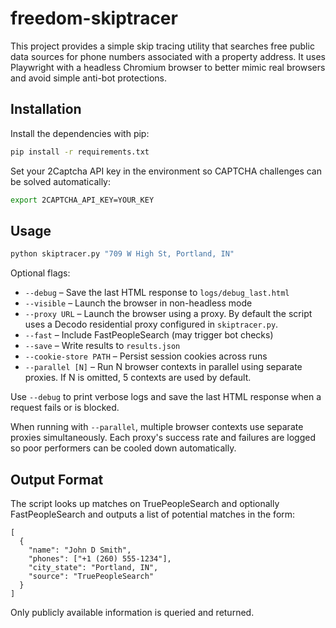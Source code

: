 # freedom-skiptracer

This project provides a simple skip tracing utility that searches free public data sources for phone numbers associated with a property address. It uses Playwright with a headless Chromium browser to better mimic real browsers and avoid simple anti-bot protections.

## Installation

Install the dependencies with pip:

```bash
pip install -r requirements.txt
```

Set your 2Captcha API key in the environment so CAPTCHA challenges can be solved automatically:

```bash
export 2CAPTCHA_API_KEY=YOUR_KEY
```

## Usage


```bash
python skiptracer.py "709 W High St, Portland, IN"
```

Optional flags:

- `--debug` – Save the last HTML response to `logs/debug_last.html`
- `--visible` – Launch the browser in non-headless mode
- `--proxy URL` – Launch the browser using a proxy. By default the script
  uses a Decodo residential proxy configured in `skiptracer.py`.
- `--fast` – Include FastPeopleSearch (may trigger bot checks)
- `--save` – Write results to `results.json`
- `--cookie-store PATH` – Persist session cookies across runs
- `--parallel [N]` – Run N browser contexts in parallel using separate proxies. If N is omitted, 5 contexts are used by default.

Use `--debug` to print verbose logs and save the last HTML response when a request fails or is blocked.

When running with `--parallel`, multiple browser contexts use separate proxies simultaneously. Each proxy's success rate and failures are logged so poor performers can be cooled down automatically.

## Output Format

The script looks up matches on TruePeopleSearch and optionally FastPeopleSearch and outputs a list of potential matches in the form:

```
[
  {
    "name": "John D Smith",
    "phones": ["+1 (260) 555-1234"],
    "city_state": "Portland, IN",
    "source": "TruePeopleSearch"
  }
]
```

Only publicly available information is queried and returned.
